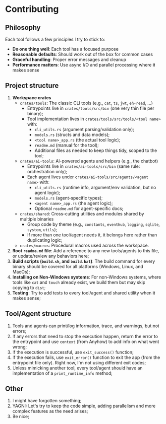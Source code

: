 # Contributing
## Philosophy
Each tool follows a few principles I try to stick to:
- **Do one thing well**: Each tool has a focused purpose
- **Reasonable defaults**: Should work out of the box for common cases
- **Graceful handling**: Proper error messages and cleanup
- **Performance matters**: Use async I/O and parallel processing where it makes sense

## Project structure
1. **Workspace crates**
   - `crates/tools`: The classic CLI tools (e.g., `cat`, `ts`, `jwt`, `eh-read`, ...)
     - Entrypoints live in `crates/tools/src/bin` (one very thin file per binary);
     - Tool implementation lives in `crates/tools/src/tools/<tool name>` with:
       - `cli_utils.rs` (argument parsing/validation only);
       - `models.rs` (structs and data models);
       - `<tool name>_app.rs` (the actual tool logic);
       - `readme.md` (manual for the tool);
       - Additional files as needed to keep things tidy, scoped to the tool;
   - `crates/ai-tools`: AI-powered agents and helpers (e.g., the chatbot)
     - Entrypoints live in `crates/ai-tools/src/bin` (same rule: orchestration only);
     - Each agent lives under `crates/ai-tools/src/agents/<agent name>` with:
       - `cli_utils.rs` (runtime info, argument/env validation, but no agent logic);
       - `models.rs` (agent-specific types);
       - `<agent name>_app.rs` (the agent logic);
       - Optional `readme.md` for agent-specific docs;
   - `crates/shared`: Cross-cutting utilities and modules shared by multiple binaries
     - Group code by theme (e.g., `constants`, `eventhub`, `logging`, `sqlite`, `system`, `utils`);
     - If more than one tool/agent needs it, it belongs here rather than duplicating logic;
   - `crates/macros`: Procedural macros used across the workspace.
2. **Root `readme.md` file**: Add a reference to any new tools/agents to this file, or update/review any behaviors here;
3. **Build scripts (`build.sh`, and `build.bat`)**: The build command for every binary should be covered for all platforms (Windows, Linux, and MacOs);
4. **Installing on Non-Windows systems**: For non-Windows systems, where tools like `cat` and `touch` already exist, we build them but may skip copying to `dist`;
5. **Testing**: Try to add tests to every tool/agent and shared utility when it makes sense;

## Tool/Agent structure
1. Tools and agents can print/log information, trace, and warnings, but not errors;
2. If any errors that need to stop the execution happen, return the error to the entrypoint and use `context` (from Anyhow) to add info on what went wrong;
3. If the execution is successful, use `exit_success()` function;
4. If the execution fails, use `exit_error()` function to exit the app (from the entrypoint file only). Right now, I'm not using different exit codes;
5. Unless mimicking another tool, every tool/agent should have an implementation of a `print_runtime_info` method;

## Other
1. I might have forgotten something;
2. YAGNI: Let's try to keep the code simple, adding parallelism and more complex features as the need arises;
3. Be nice;